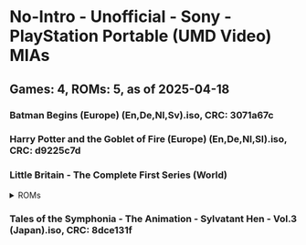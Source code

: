 # No-Intro - Unofficial - Sony - PlayStation Portable (UMD Video) MIAs
## Games: 4, ROMs: 5, as of 2025-04-18

### Batman Begins (Europe) (En,De,Nl,Sv).iso, CRC: 3071a67c
### Harry Potter and the Goblet of Fire (Europe) (En,De,Nl,Sl).iso, CRC: d9225c7d
### Little Britain - The Complete First Series (World)
<details>
<summary>ROMs</summary>

- Little Britain - The Complete First Series (World) (Disc 1).iso, CRC: 62024746
- Little Britain - The Complete First Series (World) (Disc 2).iso, CRC: d9b09884
</details>

### Tales of the Symphonia - The Animation - Sylvatant Hen - Vol.3 (Japan).iso, CRC: 8dce131f
